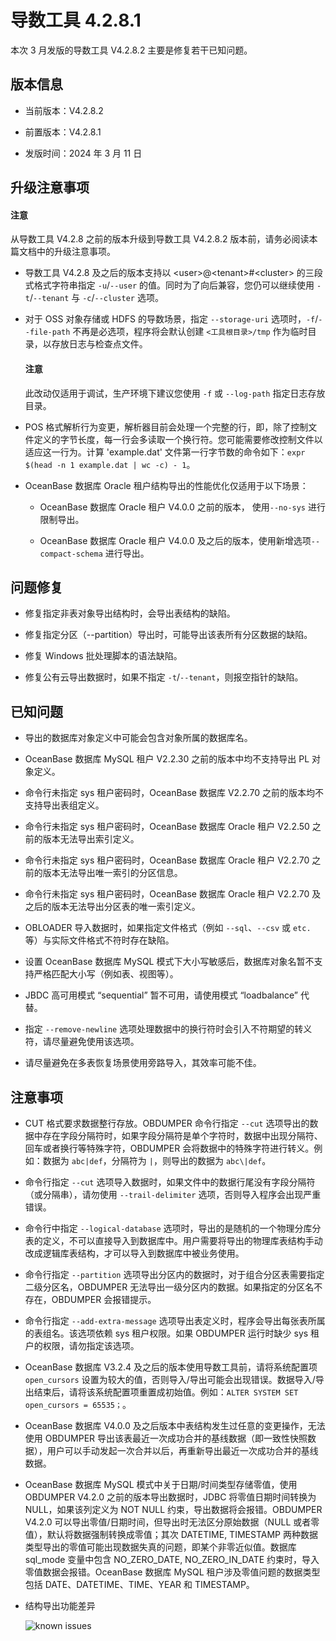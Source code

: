# 导数工具 4.2.8.1

本次 3 月发版的导数工具 V4.2.8.2 主要是修复若干已知问题。

## 版本信息

* 当前版本：V4.2.8.2

* 前置版本：V4.2.8.1

* 发版时间：2024 年 3 月 11 日

## 升级注意事项

<main id="notice" type='notice'>
   <h4>注意</h4>
   <p>从导数工具 V4.2.8 之前的版本升级到导数工具 V4.2.8.2 版本前，请务必阅读本篇文档中的升级注意事项。</p>
</main>

* 导数工具 V4.2.8 及之后的版本支持以 <user\>@<tenant\>#<cluster\> 的三段式格式字符串指定 `-u`/`--user` 的值。同时为了向后兼容，您仍可以继续使用 `-t`/`--tenant` 与 `-c`/`--cluster` 选项。

* 对于 OSS 对象存储或 HDFS 的导数场景，指定 `--storage-uri` 选项时，`-f`/`--file-path` 不再是必选项，程序将会默认创建 `<工具根目录>/tmp` 作为临时目录，以存放日志与检查点文件。

   <main id="notice" type='notice'>
      <h4>注意</h4>
      <p>此改动仅适用于调试，生产环境下建议您使用 <code>-f</code> 或 <code>--log-path</code> 指定日志存放目录。</p>
   </main>

* POS 格式解析行为变更，解析器目前会处理一个完整的行，即，除了控制文件定义的字节长度，每一行会多读取一个换行符。您可能需要修改控制文件以适应这一行为。计算 'example.dat' 文件第一行字节数的命令如下：`expr $(head -n 1 example.dat | wc -c) - 1`。

* OceanBase 数据库 Oracle 租户结构导出的性能优化仅适用于以下场景：

  * OceanBase 数据库 Oracle 租户 V4.0.0 之前的版本， 使用`--no-sys` 进行限制导出。

  * OceanBase 数据库 Oracle 租户 V4.0.0 及之后的版本，使用新增选项`--compact-schema` 进行导出。

## 问题修复

* 修复指定非表对象导出结构时，会导出表结构的缺陷。

* 修复指定分区（--partition）导出时，可能导出该表所有分区数据的缺陷。

* 修复 Windows 批处理脚本的语法缺陷。

* 修复公有云导出数据时，如果不指定 `-t`/`--tenant`，则报空指针的缺陷。

## 已知问题

* 导出的数据库对象定义中可能会包含对象所属的数据库名。

* OceanBase 数据库 MySQL 租户 V2.2.30 之前的版本中均不支持导出 PL 对象定义。

* 命令行未指定 sys 租户密码时，OceanBase 数据库 V2.2.70 之前的版本均不支持导出表组定义。

* 命令行未指定 sys 租户密码时，OceanBase 数据库 Oracle 租户 V2.2.50 之前的版本无法导出索引定义。

* 命令行未指定 sys 租户密码时，OceanBase 数据库 Oracle 租户 V2.2.70 之前的版本无法导出唯一索引的分区信息。

* 命令行未指定 sys 租户密码时，OceanBase 数据库 Oracle 租户 V2.2.70 及之后的版本无法导出分区表的唯一索引定义。

* OBLOADER 导入数据时，如果指定文件格式（例如 `--sql`、`--csv` 或 `etc.` 等）与实际文件格式不符时存在缺陷。

* 设置 OceanBase 数据库 MySQL 模式下大小写敏感后，数据库对象名暂不支持严格匹配大小写（例如表、视图等）。

* JBDC 高可用模式 “sequential” 暂不可用，请使用模式 “loadbalance” 代替。

* 指定 `--remove-newline` 选项处理数据中的换行符时会引入不符期望的转义符，请尽量避免使用该选项。

* 请尽量避免在多表恢复场景使用旁路导入，其效率可能不佳。

## 注意事项

* CUT 格式要求数据整行存放。OBDUMPER 命令行指定 `--cut` 选项导出的数据中存在字段分隔符时，如果字段分隔符是单个字符时，数据中出现分隔符、回车或者换行等特殊字符，OBDUMPER 会将数据中的特殊字符进行转义。例如：数据为 `abc|def`，分隔符为 `|`，则导出的数据为 `abc\|def`。

* 命令行指定 `--cut` 选项导入数据时，如果文件中的数据行尾没有字段分隔符（或分隔串），请勿使用 `--trail-delimiter` 选项，否则导入程序会出现严重错误。

* 命令行中指定 `--logical-database` 选项时，导出的是随机的一个物理分库分表的定义，不可以直接导入到数据库中。用户需要将导出的物理库表结构手动改成逻辑库表结构，才可以导入到数据库中被业务使用。

* 命令行指定 `--partition` 选项导出分区内的数据时，对于组合分区表需要指定二级分区名，OBDUMPER 无法导出一级分区内的数据。如果指定的分区名不存在，OBDUMPER 会报错提示。

* 命令行指定 `--add-extra-message` 选项导出表定义时，程序会导出每张表所属的表组名。该选项依赖 sys 租户权限。如果 OBDUMPER 运行时缺少 sys 租户的权限，请勿指定该选项。

* OceanBase 数据库 V3.2.4 及之后的版本使用导数工具前，请将系统配置项 `open_cursors` 设置为较大的值，否则导入/导出可能会出现错误。数据导入/导出结束后，请将该系统配置项重置成初始值。例如：`ALTER SYSTEM SET open_cursors = 65535；`。

* OceanBase 数据库 V4.0.0 及之后版本中表结构发生过任意的变更操作，无法使用 OBDUMPER 导出该表最近一次成功合并的基线数据（即一致性快照数据），用户可以手动发起一次合并以后，再重新导出最近一次成功合并的基线数据。

* OceanBase 数据库 MySQL 模式中关于日期/时间类型存储零值，使用 OBDUMPER V4.2.0 之前的版本导出数据时，JDBC 将零值日期时间转换为 NULL，如果该列定义为 NOT NULL 约束，导出数据将会报错。OBDUMPER V4.2.0 可以导出零值/日期时间，但导出时无法区分原始数据（NULL 或者零值），默认将数据强制转换成零值；其次 DATETIME, TIMESTAMP 两种数据类型导出的零值可能出现数据失真的问题，即某个非零近似值。数据库 sql_mode 变量中包含 NO_ZERO_DATE, NO_ZERO_IN_DATE 约束时，导入零值数据会报错。OceanBase 数据库 MySQL 租户涉及零值问题的数据类型包括 DATE、DATETIME、TIME、YEAR 和 TIMESTAMP。

* 结构导出功能差异
  
  ![known issues](https://obbusiness-private.oss-cn-shanghai.aliyuncs.com/doc/img/obloaderobdumper/420/known%20issues.png)